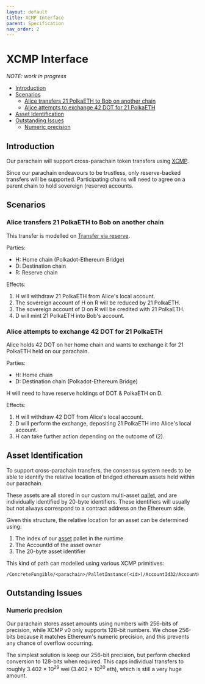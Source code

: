 ```yaml
---
layout: default
title: XCMP Interface
parent: Specification
nav_order: 2
---
```


# XCMP Interface <!-- omit in toc -->

_NOTE: work in progress_

- [Introduction](#introduction)
- [Scenarios](#scenarios)
  - [Alice transfers 21 PolkaETH to Bob on another chain](#alice-transfers-21-polkaeth-to-bob-on-another-chain)
  - [Alice attempts to exchange 42 DOT for 21 PolkaETH](#alice-attempts-to-exchange-42-dot-for-21-polkaeth)
- [Asset Identification](#asset-identification)
- [Outstanding Issues](#outstanding-issues)
  - [Numeric precision](#numeric-precision)

## Introduction

Our parachain will support cross-parachain token transfers using [XCMP](https://github.com/paritytech/xcm-format/blob/master/README.md).

Since our parachain endeavours to be trustless, only reserve-backed transfers will be supported. Participating chains will need to agree on a parent chain to hold sovereign (reserve) accounts.

## Scenarios

### Alice transfers 21 PolkaETH to Bob on another chain

This transfer is modelled on [Transfer via reserve](https://github.com/paritytech/xcm-format/blob/master/README.md#transfer-via-reserve).

Parties:
- H: Home chain (Polkadot-Ethereum Bridge)
- D: Destination chain
- R: Reserve chain

Effects:
1. H will withdraw 21 PolkaETH from Alice's local account.
2. The sovereign account of H on R will be reduced by 21 PolkaETH.
3. The sovereign account of D on R will be credited with 21 PolkaETH.
4. D will mint 21 PolkaETH into Bob's account.

### Alice attempts to exchange 42 DOT for 21 PolkaETH

Alice holds 42 DOT on her home chain and wants to exchange it for 21 PolkaETH held on our parachain.

Parties:
- H: Home chain
- D: Destination chain (Polkadot-Ethereum Bridge)

H will need to have reserve holdings of DOT & PolkaETH on D.

Effects:
1. H will withdraw 42 DOT from Alice's local account.
2. D will perform the exchange, depositing 21 PolkaETH into Alice's local account.
3. H can take further action depending on the outcome of (2).

## Asset Identification

To support cross-parachain transfers, the consensus system needs to be able to identify the relative location of bridged ethereum assets held within our parachain.

These assets are all stored in our custom multi-asset [pallet](https://sad-curie-a48c3f.netlify.app/artemis_asset/index.html), and are individually identified by 20-byte identifiers. These identifiers will usually but not always correspond to a contract address on the Ethereum side.

Given this structure, the relative location for an asset can be determined using:
1. The index of our [asset](https://sad-curie-a48c3f.netlify.app/artemis_asset/index.html) pallet in the runtime.
2. The AccountId of the asset owner
3. The 20-byte asset identifier

This kind of path can modelled using various XCMP primitives:

```text
/ConcreteFungible/<parachain>/PalletInstance(<id>)/AccountId32/AccountKey20
```

## Outstanding Issues

### Numeric precision

Our parachain stores asset amounts using numbers with 256-bits of precision, while XCMP v0 only supports 128-bit numbers. We chose 256-bits because it matches Ethereum's numeric precision, and this prevents any chance of overflow occurring.

The simplest solution is keep our 256-bit precision, but perform checked conversion to 128-bits when required. This caps individual transfers to roughly 3.402 × 10<sup>29</sup> wei (3.402 × 10<sup>20</sup> eth), which is still a very huge amount.
